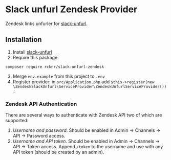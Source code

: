 # Slack unfurl Zendesk Provider

Zendesk links unfurler for [slack-unfurl].

[slack-unfurl]: https://github.com/glensc/slack-unfurl

## Installation

1. Install [slack-unfurl]
2. Require this package:
```
composer require rcknr/slack-unfurl-zendesk
```
3. Merge `env.example` from this project to `.env`
4. Register provider: in `src/Application.php` add `$this->register(new \ZendeskSlackUnfurl\ServiceProvider\ZendeskUnfurlServiceProvider());`

[slack-unfurl]: https://github.com/glensc/slack-unfurl

### Zendesk API Authentication

There are several ways to authenticate with Zendesk API two of which are supported:

1. *Username and password*. Should be enabled in Admin -> Channels -> API -> Password access.
2. *Username and API token*. Should be enabled in Admin -> Channels -> API -> Token access. Append `/token` to the username and use with any API token (should be created by an admin).